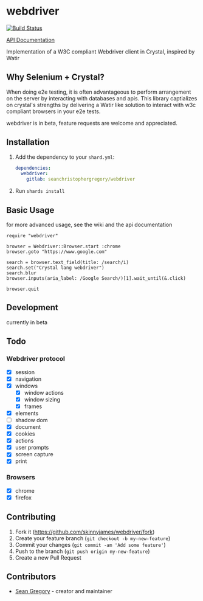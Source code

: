 # webdriver

[![Build Status](http://drone.skinnyjames.net/api/badges/seanchristophergregory/webdriver/status.svg?ref=refs/heads/wip)](http://drone.skinnyjames.net/seanchristophergregory/webdriver)

[API Documentation](https://seanchristophergregory.gitlab.io/webdriver)

Implementation of a W3C compliant Webdriver client in Crystal, inspired by Watir

## Why Selenium + Crystal?

When doing e2e testing, it is often advantageous to perform arrangement on the server by
interacting with databases and apis.  This library captializes on crystal's strengths by delivering a Watir like solution to 
interact with w3c compliant browsers in your e2e tests.

webdriver is in beta, feature requests are welcome and appreciated.

## Installation

1. Add the dependency to your `shard.yml`:

   ```yaml
   dependencies:
     webdriver:
       gitlab: seanchristophergregory/webdriver
   ```

2. Run `shards install`

## Basic Usage

for more advanced usage, see the wiki and the api documentation

```crystal
require "webdriver"

browser = Webdriver::Browser.start :chrome
browser.goto "https://www.google.com"

search = browser.text_field(title: /search/i)
search.set("Crystal lang webdriver")
search.blur
browser.inputs(aria_label: /Google Search/)[1].wait_until(&.click)

browser.quit
```

## Development

currently in beta


## Todo
### Webdriver protocol
* [x] session
* [x] navigation
* [x] windows
  * [x] window actions
  * [x] window sizing
  * [x] frames 
* [x] elements
* [ ] shadow dom
* [X] document
* [X] cookies
* [x] actions
* [X] user prompts
* [X] screen capture
* [X] print

### Browsers
* [x] chrome
* [x] firefox

## Contributing

1. Fork it (<https://github.com/skinnyjames/webdriver/fork>)
2. Create your feature branch (`git checkout -b my-new-feature`)
3. Commit your changes (`git commit -am 'Add some feature'`)
4. Push to the branch (`git push origin my-new-feature`)
5. Create a new Pull Request

## Contributors

- [Sean Gregory](https://gitlab.com/seanchristophergregory) - creator and maintainer
